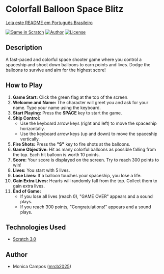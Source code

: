 # Colorfall Balloon Space Blitz
[Leia este README em Português Brasileiro](README-pt-BR.md)

[![Game in Scratch](https://img.shields.io/badge/Game%20Engine-Scratch-orange?style=for-the-badge&logo=scratch)](https://scratch.mit.edu/)
[![Author](https://img.shields.io/badge/Author-Monica%20Campos-blue?style=for-the-badge)](https://github.com/mrcb2025)
[![License](https://img.shields.io/badge/License-MIT-green?style=for-the-badge)](https://opensource.org/licenses/MIT) 

## Description

A fast-paced and colorful space shooter game where you control a spaceship and shoot down balloons to earn points and lives. Dodge the balloons to survive and aim for the highest score!

## How to Play

1.  **Game Start:** Click the green flag at the top of the screen.
2.  **Welcome and Name:** The character will greet you and ask for your name. Type your name using the keyboard.
3.  **Start Playing:** Press the **SPACE** key to start the game.
4.  **Ship Control:**
    * Use the keyboard arrow keys (right and left) to move the spaceship horizontally.
    * Use the keyboard arrow keys (up and down) to move the spaceship vertically.
5.  **Fire Shots:** Press the **"S"** key to fire shots at the balloons.
6.  **Game Objective:** Hit as many colorful balloons as possible falling from the top. Each hit balloon is worth 10 points.
7.  **Score:** Your score is displayed on the screen. Try to reach 300 points to win!
8.  **Lives:** You start with 5 lives.
9.  **Lose Lives:** If a balloon touches your spaceship, you lose a life.
10. **Gain Extra Lives:** Hearts will randomly fall from the top. Collect them to gain extra lives.
11. **End of Game:**
    * If you lose all lives (reach 0), "GAME OVER" appears and a sound plays.
    * If you reach 300 points, "Congratulations!" appears and a sound plays.

## Technologies Used

* [Scratch 3.0](https://scratch.mit.edu/)

## Author

* Monica Campos ([mrcb2025](https://github.com/mrcb2025))
